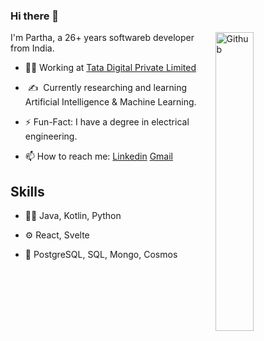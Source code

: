 ### Hi there 👋

<img width="35%" align="right" alt="Github" src="https://user-images.githubusercontent.com/48678280/88862734-4903af80-d201-11ea-968b-9c939d88a37c.gif" />

I'm Partha, a 26+ years softwareb developer from India.

- 👨‍💻 Working at [Tata Digital Private Limited](https://www.tatadigital.com)

- &nbsp;:writing_hand: &nbsp;Currently researching and learning Artificial Intelligence & Machine Learning.

- ⚡️ Fun-Fact: I have a degree in electrical engineering.
  
- 📫 How to reach me: [Linkedin](https://www.linkedin.com/in/partha-sarathi-mondal) [Gmail](mailto:mondal.parthasarathi@outlook.com)

## Skills
- 👨‍💻 Java, Kotlin, Python
  
- ⚙️ React, Svelte
  
- 💽 PostgreSQL, SQL, Mongo, Cosmos

